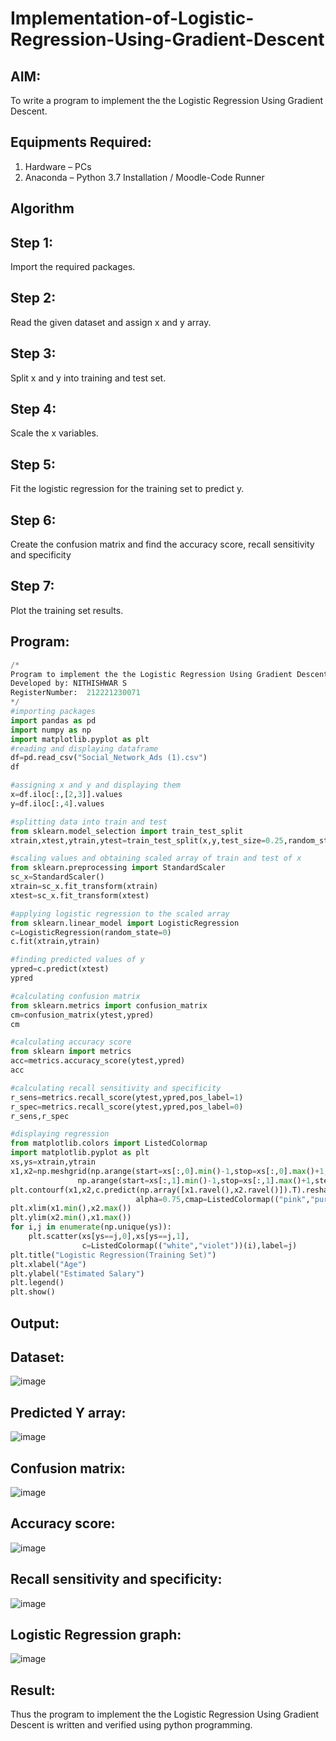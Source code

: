 # Implementation-of-Logistic-Regression-Using-Gradient-Descent

## AIM:
To write a program to implement the the Logistic Regression Using Gradient Descent.

## Equipments Required:
1. Hardware – PCs
2. Anaconda – Python 3.7 Installation / Moodle-Code Runner

## Algorithm
## Step 1:
Import the required packages.
## Step 2:

Read the given dataset and assign x and y array.
## Step 3:

Split x and y into training and test set.
## Step 4:

Scale the x variables.
## Step 5:

Fit the logistic regression for the training set to predict y.
## Step 6:

Create the confusion matrix and find the accuracy score, recall sensitivity and specificity
## Step 7:

Plot the training set results.
## Program:
```python
/*
Program to implement the the Logistic Regression Using Gradient Descent.
Developed by: NITHISHWAR S
RegisterNumber:  212221230071
*/
#importing packages
import pandas as pd
import numpy as np
import matplotlib.pyplot as plt
#reading and displaying dataframe
df=pd.read_csv("Social_Network_Ads (1).csv")
df

#assigning x and y and displaying them
x=df.iloc[:,[2,3]].values
y=df.iloc[:,4].values 

#splitting data into train and test
from sklearn.model_selection import train_test_split
xtrain,xtest,ytrain,ytest=train_test_split(x,y,test_size=0.25,random_state=0)

#scaling values and obtaining scaled array of train and test of x
from sklearn.preprocessing import StandardScaler
sc_x=StandardScaler()
xtrain=sc_x.fit_transform(xtrain)
xtest=sc_x.fit_transform(xtest)

#applying logistic regression to the scaled array
from sklearn.linear_model import LogisticRegression
c=LogisticRegression(random_state=0)
c.fit(xtrain,ytrain)

#finding predicted values of y
ypred=c.predict(xtest)
ypred

#calculating confusion matrix
from sklearn.metrics import confusion_matrix
cm=confusion_matrix(ytest,ypred)
cm

#calculating accuracy score
from sklearn import metrics
acc=metrics.accuracy_score(ytest,ypred)
acc

#calculating recall sensitivity and specificity
r_sens=metrics.recall_score(ytest,ypred,pos_label=1)
r_spec=metrics.recall_score(ytest,ypred,pos_label=0)
r_sens,r_spec

#displaying regression 
from matplotlib.colors import ListedColormap
import matplotlib.pyplot as plt
xs,ys=xtrain,ytrain
x1,x2=np.meshgrid(np.arange(start=xs[:,0].min()-1,stop=xs[:,0].max()+1,step=0.01),
               np.arange(start=xs[:,1].min()-1,stop=xs[:,1].max()+1,step=0.01))
plt.contourf(x1,x2,c.predict(np.array([x1.ravel(),x2.ravel()]).T).reshape(x1.shape),
                            alpha=0.75,cmap=ListedColormap(("pink","purple")))
plt.xlim(x1.min(),x2.max())
plt.ylim(x2.min(),x1.max())
for i,j in enumerate(np.unique(ys)):
    plt.scatter(xs[ys==j,0],xs[ys==j,1],
                c=ListedColormap(("white","violet"))(i),label=j)
plt.title("Logistic Regression(Training Set)")
plt.xlabel("Age")
plt.ylabel("Estimated Salary")
plt.legend()
plt.show()

```

## Output:
## Dataset:
![image](https://user-images.githubusercontent.com/94164665/173245587-5b65014d-f989-48ab-baff-8a0411ddcae4.png)

## Predicted Y array:
![image](https://user-images.githubusercontent.com/94164665/173245607-24b201d5-d4a0-4f8e-9ce0-8c1729988d41.png)

## Confusion matrix:
![image](https://user-images.githubusercontent.com/94164665/173245626-2c878822-2172-4e91-ad98-60e3ac5abd92.png)

## Accuracy score:
![image](https://user-images.githubusercontent.com/94164665/173245641-eaf0aa83-440d-4455-b465-4e2ea0d591bb.png)

## Recall sensitivity and specificity:
![image](https://user-images.githubusercontent.com/94164665/173245652-9f1994c6-3305-4614-9a75-fcba85367042.png)

## Logistic Regression graph:
![image](https://user-images.githubusercontent.com/94164665/173245674-8e879a2a-33c7-451b-aed6-0d1580fab53b.png)


## Result:
Thus the program to implement the the Logistic Regression Using Gradient Descent is written and verified using python programming.

